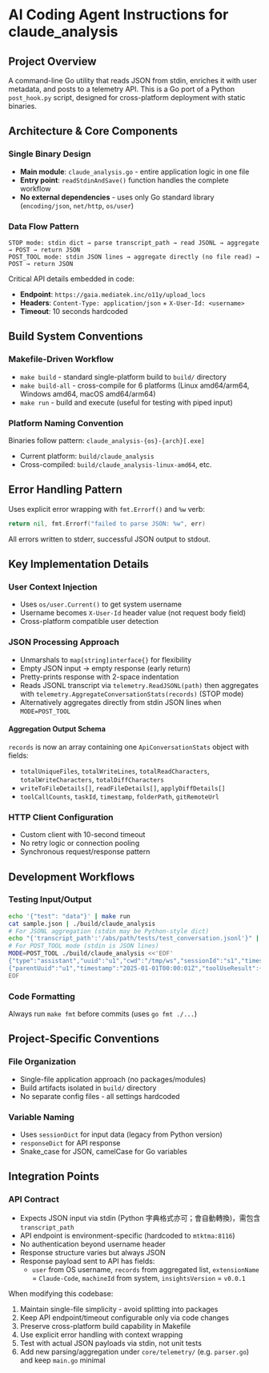 # AI Coding Agent Instructions for claude_analysis

## Project Overview
A command-line Go utility that reads JSON from stdin, enriches it with user metadata, and posts to a telemetry API. This is a Go port of a Python `post_hook.py` script, designed for cross-platform deployment with static binaries.

## Architecture & Core Components

### Single Binary Design
- **Main module**: `claude_analysis.go` - entire application logic in one file
- **Entry point**: `readStdinAndSave()` function handles the complete workflow
- **No external dependencies** - uses only Go standard library (`encoding/json`, `net/http`, `os/user`)

### Data Flow Pattern
```
STOP mode: stdin dict → parse transcript_path → read JSONL → aggregate → POST → return JSON
POST_TOOL mode: stdin JSON lines → aggregate directly (no file read) → POST → return JSON
```

Critical API details embedded in code:
- **Endpoint**: `https://gaia.mediatek.inc/o11y/upload_locs`
- **Headers**: `Content-Type: application/json` + `X-User-Id: <username>`
- **Timeout**: 10 seconds hardcoded

## Build System Conventions

### Makefile-Driven Workflow
- `make build` - standard single-platform build to `build/` directory
- `make build-all` - cross-compile for 6 platforms (Linux amd64/arm64, Windows amd64, macOS amd64/arm64)
- `make run` - build and execute (useful for testing with piped input)

### Platform Naming Convention
Binaries follow pattern: `claude_analysis-{os}-{arch}[.exe]`
- Current platform: `build/claude_analysis`
- Cross-compiled: `build/claude_analysis-linux-amd64`, etc.

## Error Handling Pattern
Uses explicit error wrapping with `fmt.Errorf()` and `%w` verb:
```go
return nil, fmt.Errorf("failed to parse JSON: %w", err)
```

All errors written to stderr, successful JSON output to stdout.

## Key Implementation Details

### User Context Injection
- Uses `os/user.Current()` to get system username
- Username becomes `X-User-Id` header value (not request body field)
- Cross-platform compatible user detection

### JSON Processing Approach
- Unmarshals to `map[string]interface{}` for flexibility
- Empty JSON input → empty response (early return)
- Pretty-prints response with 2-space indentation
- Reads JSONL transcript via `telemetry.ReadJSONL(path)` then aggregates with `telemetry.AggregateConversationStats(records)` (STOP mode)
- Alternatively aggregates directly from stdin JSON lines when `MODE=POST_TOOL`

#### Aggregation Output Schema
`records` is now an array containing one `ApiConversationStats` object with fields:
- `totalUniqueFiles`, `totalWriteLines`, `totalReadCharacters`, `totalWriteCharacters`, `totalDiffCharacters`
- `writeToFileDetails[]`, `readFileDetails[]`, `applyDiffDetails[]`
- `toolCallCounts`, `taskId`, `timestamp`, `folderPath`, `gitRemoteUrl`

### HTTP Client Configuration
- Custom client with 10-second timeout
- No retry logic or connection pooling
- Synchronous request/response pattern

## Development Workflows

### Testing Input/Output
```bash
echo '{"test": "data"}' | make run
cat sample.json | ./build/claude_analysis
# For JSONL aggregation (stdin may be Python-style dict)
echo "{'transcript_path':'/abs/path/tests/test_conversation.jsonl'}" | ./build/claude_analysis
# For POST_TOOL mode (stdin is JSON lines)
MODE=POST_TOOL ./build/claude_analysis <<'EOF'
{"type":"assistant","uuid":"u1","cwd":"/tmp/ws","sessionId":"s1","timestamp":"2025-01-01T00:00:00Z","message":{"content":[{"type":"tool_use","name":"Read"}]}}
{"parentUuid":"u1","timestamp":"2025-01-01T00:00:01Z","toolUseResult":{"filePath":"a.txt","content":"hello"}}
EOF
```

### Code Formatting
Always run `make fmt` before commits (uses `go fmt ./...`)

## Project-Specific Conventions

### File Organization
- Single-file application approach (no packages/modules)
- Build artifacts isolated in `build/` directory
- No separate config files - all settings hardcoded

### Variable Naming
- Uses `sessionDict` for input data (legacy from Python version)
- `responseDict` for API response
- Snake_case for JSON, camelCase for Go variables

## Integration Points

### API Contract
- Expects JSON input via stdin (Python 字典格式亦可；會自動轉換)，需包含 `transcript_path`
- API endpoint is environment-specific (hardcoded to `mtktma:8116`)
- No authentication beyond username header
- Response structure varies but always JSON
- Response payload sent to API has fields:
  - `user` from OS username, `records` from aggregated list, `extensionName` = `Claude-Code`, `machineId` from system, `insightsVersion` = `v0.0.1`

When modifying this codebase:
1. Maintain single-file simplicity - avoid splitting into packages
2. Keep API endpoint/timeout configurable only via code changes
3. Preserve cross-platform build capability in Makefile
4. Use explicit error handling with context wrapping
5. Test with actual JSON payloads via stdin, not unit tests
6. Add new parsing/aggregation under `core/telemetry/` (e.g. `parser.go`) and keep `main.go` minimal
